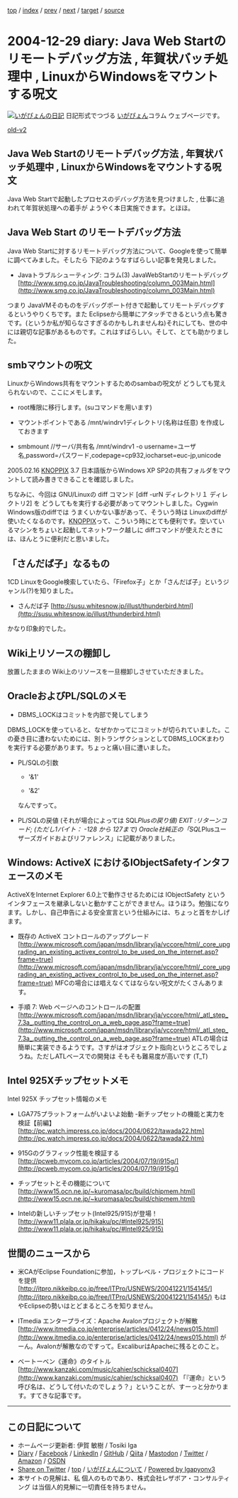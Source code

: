 [top](../index.html) 
 / [index](index.html) 
 / [prev](ig041228.html) 
 / [next](../2005/ig050101.html) 
 / [target](https://www.igapyon.jp/igapyon/diary/2004/ig041229.html) 
 / [source](https://github.com/igapyon/diary/blob/master/2004/ig041229.src.md) 

2004-12-29 diary: Java Web Startのリモートデバッグ方法 , 年賀状バッチ処理中 , LinuxからWindowsをマウントする呪文
=====================================================================================================
[![いがぴょんの日記](https://www.igapyon.jp/igapyon/diary/images/iga200306s.jpg "いがぴょん")](https://www.igapyon.jp/igapyon/diary/memo/memoigapyon.html) 日記形式でつづる [いがぴょん](https://www.igapyon.jp/igapyon/diary/memo/memoigapyon.html)コラム ウェブページです。

[old-v2](ig041229-orig.html)

## Java Web Startのリモートデバッグ方法 , 年賀状バッチ処理中 , LinuxからWindowsをマウントする呪文

Java Web Startで起動したプロセスのデバッグ方法を見つけました , 仕事に追われて年賀状処理への着手が ようやく本日実施できます。とほほ。


## Java Web Start のリモートデバッグ方法

Java Web Startに対するリモートデバッグ方法について、Googleを使って簡単に調べてみました。そしたら 下記のようなすばらしい記事を発見しました。

* Javaトラブルシューティング: コラム(3) JavaWebStartのリモートデバッグ
  [http://www.smg.co.jp/JavaTroubleshooting/column_003Main.html](http://www.smg.co.jp/JavaTroubleshooting/column_003Main.html)

つまり JavaVMそのものをデバッグポート付きで起動してリモートデバッグするというやりくちです。また Eclipseから簡単にアタッチできるという点も驚きです。(というか私が知らなさすぎるのかもしれませんね)それにしても、世の中には親切な記事があるものです。これはすばらしい。そして、とても助かりました。

## smbマウントの呪文

LinuxからWindows共有をマウントするためのsambaの呪文が どうしても覚えられないので、ここにメモします。

* root権限に移行します。(suコマンドを用います)
  
* マウントポイントである /mnt/windrv1ディレクトリ(名称は任意) を作成しておきます
  
* 
  smbmount //サーバ/共有名 /mnt/windrv1 -o username=ユーザ名,password=パスワード,codepage=cp932,iocharset=euc-jp,unicode

2005.02.16 [KNOPPIX](https://www.igapyon.jp/igapyon/diary/keyword/knoppix.html) 3.7 日本語版からWindows XP SP2の共有フォルダをマウントして読み書きできることを確認しました。

ちなみに、今回は GNU/Linuxの diff コマンド [diff -urN ディレクトリ１ ディレクトリ2] を どうしてもを実行する必要があってマウントしました。Cygwin
Windows版のdiffでは うまくいかない事があって、そういう時は Linuxのdiffが使いたくなるのです。[KNOPPIX](https://www.igapyon.jp/igapyon/diary/keyword/knoppix.html)って、こういう時にとても便利です。空いているマシンをちょいと起動してネットワーク越しに diffコマンドが使えたときには、ほんとうに便利だと思いました。

## 「さんだば子」なるもの

1CD LinuxをGoogle検索していたら、「Firefox子」とか「さんだば子」というジャンル(?)を知りました。

* さんだば子
  [http://susu.whitesnow.jp/illust/thunderbird.html](http://susu.whitesnow.jp/illust/thunderbird.html)

かなり印象的でした。

## Wiki上リソースの棚卸し

放置したままの Wiki上のリソースを一旦棚卸しさせていただきました。

## OracleおよびPL/SQLのメモ

* DBMS_LOCKはコミットを内部で発してしまう

DBMS_LOCKを使っていると、なぜかかってにコミットが切られていました。この憂き目に遭わないためには、別トランザクションとしてDBMS_LOCKまわりを実行する必要があります。ちょっと痛い目に遭いました。

* PL/SQLの引数
  
  * '&1'
    
  * '&2'
  

  なんですって。
  
* PL/SQLの戻値 (それが場合によっては SQL*Plusの戻り値)
  EXIT :リターンコード; (ただし1バイト： -128 から 127まで)
  Oracle社純正の「SQL*Plusユーザーズガイドおよびリファレンス」に記載がありました。

## Windows: ActiveX におけるIObjectSafetyインタフェースのメモ

ActiveXをInternet Explorer 6.0上で動作させるためには IObjectSafety というインタフェースを継承しないと動かすことができません。ほうほう。勉強になります。しかし、自己申告による安全宣言という仕組みには、ちょっと首をかしげます。

* 既存の ActiveX コントロールのアップグレード
  [http://www.microsoft.com/japan/msdn/library/ja/vccore/html/_core_upgrading_an_existing_activex_control_to_be_used_on_the_internet.asp?frame=true](http://www.microsoft.com/japan/msdn/library/ja/vccore/html/_core_upgrading_an_existing_activex_control_to_be_used_on_the_internet.asp?frame=true)
  MFCの場合には唱えなくてはならない呪文がたくさんあります。
  
* 手順 7: Web ページへのコントロールの配置[http://www.microsoft.com/japan/msdn/library/ja/vccore/html/_atl_step_7.3a_.putting_the_control_on_a_web_page.asp?frame=true](http://www.microsoft.com/japan/msdn/library/ja/vccore/html/_atl_step_7.3a_.putting_the_control_on_a_web_page.asp?frame=true)
  ATLの場合は簡単に実装できるようです。さすがはオブジェクト指向というところでしょうね。ただしATLベースでの開発は そもそも難易度が高いです
  (T_T)

## Intel 925Xチップセットメモ

Intel 925X チップセット情報のメモ

* LGA775プラットフォームがいよいよ始動 -新チップセットの機能と実力を検証【前編】
  [http://pc.watch.impress.co.jp/docs/2004/0622/tawada22.htm](http://pc.watch.impress.co.jp/docs/2004/0622/tawada22.htm)
  
* 915Gのグラフィック性能を検証する
  [http://pcweb.mycom.co.jp/articles/2004/07/19/i915g/](http://pcweb.mycom.co.jp/articles/2004/07/19/i915g/)
  
* チップセットとその機能について
  [http://www15.ocn.ne.jp/~kuromasa/pc/build/chipmem.html](http://www15.ocn.ne.jp/~kuromasa/pc/build/chipmem.html)
  
* Intelの新しいチップセット(Intel925/915)が登場！
  [http://www11.plala.or.jp/hikaku/pc/#Intel925/915](http://www11.plala.or.jp/hikaku/pc/#Intel925/915)

## 世間のニュースから

* 米CAがEclipse Foundationに参加，トップレベル・プロジェクトにコードを提供
  [http://itpro.nikkeibp.co.jp/free/ITPro/USNEWS/20041221/154145/](http://itpro.nikkeibp.co.jp/free/ITPro/USNEWS/20041221/154145/)
  もはやEclipseの勢いはとどまるところを知りません。
  
* ITmedia エンタープライズ：Apache Avalonプロジェクトが解散
  [http://www.itmedia.co.jp/enterprise/articles/0412/24/news015.html](http://www.itmedia.co.jp/enterprise/articles/0412/24/news015.html)
  がーん。Avalonが解散なのですって。ExcaliburはApacheに残るとのこと。
  
* ベートーベン《運命》のタイトル
  [http://www.kanzaki.com/music/cahier/schicksal0407](http://www.kanzaki.com/music/cahier/schicksal0407)
  「『運命』という呼び名は、どうして付いたのでしょう？」ということが、すーっと分かります。すてきな記事です。


----------------------------------------------------------------------------------------------------

## この日記について

* ホームページ更新者: 伊賀 敏樹 / Tosiki Iga
* [Diary](https://www.igapyon.jp/igapyon/diary/) / [Facebook](https://www.facebook.com/igapyon) / [LinkedIn](https://www.linkedin.com/in/toshikiiga) / [GitHub](https://github.com/igapyon) / [Qiita](https://qiita.com/igapyon) / [Mastodon](https://social.vivaldi.net/@igapyon) / [Twitter](https://twitter.com/ToshikiIga) / [Amazon](https://www.amazon.co.jp/%E4%BC%8A%E8%B3%80-%E6%95%8F%E6%A8%B9/e/B004LTQWCQ) / [OSDN](https://ja.osdn.net/users/iga/)
* [Share on Twitter](https://twitter.com/intent/tweet?hashtags=igapyon%2Cdiary%2C%E3%81%84%E3%81%8C%E3%81%B4%E3%82%87%E3%82%93&text=Java+Web+Start%E3%81%AE%E3%83%AA%E3%83%A2%E3%83%BC%E3%83%88%E3%83%87%E3%83%90%E3%83%83%E3%82%B0%E6%96%B9%E6%B3%95+%2C+%E5%B9%B4%E8%B3%80%E7%8A%B6%E3%83%90%E3%83%83%E3%83%81%E5%87%A6%E7%90%86%E4%B8%AD+%2C+Linux%E3%81%8B%E3%82%89Windows%E3%82%92%E3%83%9E%E3%82%A6%E3%83%B3%E3%83%88%E3%81%99%E3%82%8B%E5%91%AA%E6%96%87&url=https%3A%2F%2Fwww.igapyon.jp%2Figapyon%2Fdiary%2F2004%2Fig041229.html) / [top](../index.html) / [いがぴょんについて](https://www.igapyon.jp/igapyon/diary/memo/memoigapyon.html) / [Powered by Igapyonv3](https://github.com/igapyon/igapyonv3)
* 本サイトの見解は、私 個人のものであり、株式会社レザボア・コンサルティング は当個人的見解に一切責任を持ちません。 
